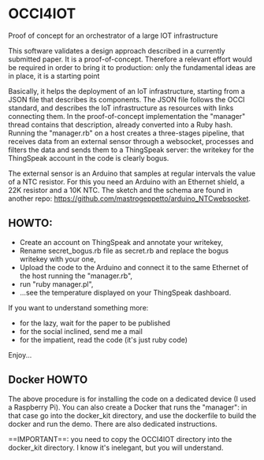 # OCCI4IOT
Proof of concept for an orchestrator of a large IOT infrastructure

This software validates a design approach described in a currently submitted paper. It is a proof-of-concept. Therefore a relevant effort would be required in order to bring it to production: only the fundamental ideas are in place, it is a starting point

Basically, it helps the deployment of an IoT infrastructure, starting from a JSON file that describes its components. The JSON file follows the OCCI standard, and describes the IoT infrastructure as resources with links connecting them. In the proof-of-concept implementation the "manager" thread contains that description, already converted into a Ruby hash. Running the "manager.rb" on a host creates a three-stages pipeline, that receives data from an external sensor through a websocket, processes and filters the data and sends them to a ThingSpeak server: the writekey for the ThingSpeak account in the code is clearly bogus.

The external sensor is an Arduino that samples at regular intervals the value of a NTC resistor. For this you need an Arduino with an Ethernet shield, a 22K resistor and a 10K NTC. The sketch and the schema are found in another repo: https://github.com/mastrogeppetto/arduino_NTCwebsocket.

## HOWTO:
 
* Create an account on ThingSpeak and annotate your writekey,
* Rename secret_bogus.rb file as secret.rb and replace the bogus writekey with your one,
* Upload the code to the Arduino and connect it to the same Ethernet of the host running the "manager.rb",
* run "ruby manager.pl", 
* ...see the temperature displayed on your ThingSpeak dashboard.

If you want to understand something more:
* for the lazy, wait for the paper to be published
* for the social inclined, send me a mail
* for the impatient, read the code (it's just ruby code)

Enjoy...

## Docker HOWTO

The above procedure is for installing the code on a dedicated device (I used a Raspberry Pi). You can also create a Docker that runs the "manager": in that case go into the docker_kit directory, and use the dockerfile to build the docker and run the demo. There are also dedicated instructions.

==IMPORTANT==: you need to copy the OCCI4IOT directory into the  docker_kit directory. I know it's inelegant, but you will understand.
